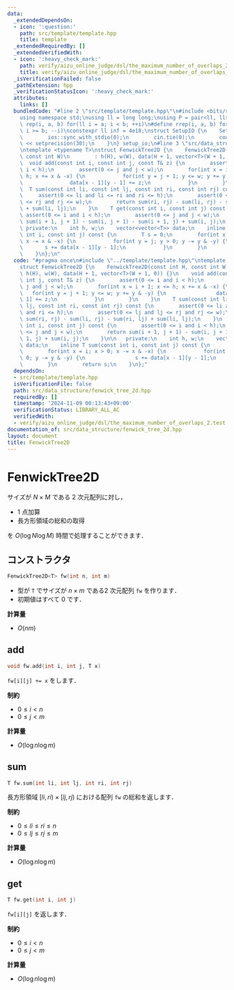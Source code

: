 ```yaml
---
data:
  _extendedDependsOn:
  - icon: ':question:'
    path: src/template/template.hpp
    title: template
  _extendedRequiredBy: []
  _extendedVerifiedWith:
  - icon: ':heavy_check_mark:'
    path: verify/aizu_online_judge/dsl/the_maximum_number_of_overlaps_2.test.cpp
    title: verify/aizu_online_judge/dsl/the_maximum_number_of_overlaps_2.test.cpp
  _isVerificationFailed: false
  _pathExtension: hpp
  _verificationStatusIcon: ':heavy_check_mark:'
  attributes:
    links: []
  bundledCode: "#line 2 \"src/template/template.hpp\"\n#include <bits/stdc++.h>\n\
    using namespace std;\nusing ll = long long;\nusing P = pair<ll, ll>;\n#define\
    \ rep(i, a, b) for(ll i = a; i < b; ++i)\n#define rrep(i, a, b) for(ll i = a;\
    \ i >= b; --i)\nconstexpr ll inf = 4e18;\nstruct SetupIO {\n    SetupIO() {\n\
    \        ios::sync_with_stdio(0);\n        cin.tie(0);\n        cout << fixed\
    \ << setprecision(30);\n    }\n} setup_io;\n#line 3 \"src/data_structure/fenwick_tree_2d.hpp\"\
    \ntemplate <typename T>\nstruct FenwickTree2D {\n    FenwickTree2D(const int H,\
    \ const int W)\n        : h(H), w(W), data(H + 1, vector<T>(W + 1, 0)) {}\n  \
    \  void add(const int i, const int j, const T& z) {\n        assert(0 <= i and\
    \ i < h);\n        assert(0 <= j and j < w);\n        for(int x = i + 1; x <=\
    \ h; x += x & -x) {\n            for(int y = j + 1; y <= w; y += y & -y) {\n \
    \               data[x - 1][y - 1] += z;\n            }\n        }\n    }\n  \
    \  T sum(const int li, const int lj, const int ri, const int rj) const {\n   \
    \     assert(0 <= li and li <= ri and ri <= h);\n        assert(0 <= lj and lj\
    \ <= rj and rj <= w);\n        return sum(ri, rj) - sum(li, rj) - sum(ri, lj)\
    \ + sum(li, lj);\n    }\n    T get(const int i, const int j) const {\n       \
    \ assert(0 <= i and i < h);\n        assert(0 <= j and j < w);\n        return\
    \ sum(i + 1, j + 1) - sum(i, j + 1) - sum(i + 1, j) + sum(i, j);\n    }\n\n  \
    \ private:\n    int h, w;\n    vector<vector<T>> data;\n    inline T sum(const\
    \ int i, const int j) const {\n        T s = 0;\n        for(int x = i; x > 0;\
    \ x -= x & -x) {\n            for(int y = j; y > 0; y -= y & -y) {\n         \
    \       s += data[x - 1][y - 1];\n            }\n        }\n        return s;\n\
    \    }\n};\n"
  code: "#pragma once\n#include \"../template/template.hpp\"\ntemplate <typename T>\n\
    struct FenwickTree2D {\n    FenwickTree2D(const int H, const int W)\n        :\
    \ h(H), w(W), data(H + 1, vector<T>(W + 1, 0)) {}\n    void add(const int i, const\
    \ int j, const T& z) {\n        assert(0 <= i and i < h);\n        assert(0 <=\
    \ j and j < w);\n        for(int x = i + 1; x <= h; x += x & -x) {\n         \
    \   for(int y = j + 1; y <= w; y += y & -y) {\n                data[x - 1][y -\
    \ 1] += z;\n            }\n        }\n    }\n    T sum(const int li, const int\
    \ lj, const int ri, const int rj) const {\n        assert(0 <= li and li <= ri\
    \ and ri <= h);\n        assert(0 <= lj and lj <= rj and rj <= w);\n        return\
    \ sum(ri, rj) - sum(li, rj) - sum(ri, lj) + sum(li, lj);\n    }\n    T get(const\
    \ int i, const int j) const {\n        assert(0 <= i and i < h);\n        assert(0\
    \ <= j and j < w);\n        return sum(i + 1, j + 1) - sum(i, j + 1) - sum(i +\
    \ 1, j) + sum(i, j);\n    }\n\n   private:\n    int h, w;\n    vector<vector<T>>\
    \ data;\n    inline T sum(const int i, const int j) const {\n        T s = 0;\n\
    \        for(int x = i; x > 0; x -= x & -x) {\n            for(int y = j; y >\
    \ 0; y -= y & -y) {\n                s += data[x - 1][y - 1];\n            }\n\
    \        }\n        return s;\n    }\n};"
  dependsOn:
  - src/template/template.hpp
  isVerificationFile: false
  path: src/data_structure/fenwick_tree_2d.hpp
  requiredBy: []
  timestamp: '2024-11-09 00:13:43+09:00'
  verificationStatus: LIBRARY_ALL_AC
  verifiedWith:
  - verify/aizu_online_judge/dsl/the_maximum_number_of_overlaps_2.test.cpp
documentation_of: src/data_structure/fenwick_tree_2d.hpp
layout: document
title: FenwickTree2D
---
```


# FenwickTree2D

サイズが $N \times M$ である $2$ 次元配列に対し，

- $1$ 点加算
- 長方形領域の総和の取得

を $O(\log N \log M)$ 時間で処理することができます．

## コンストラクタ

```cpp
FenwickTree2D<T> fw(int n, int m)
```

- 型が `T` でサイズが $n \times m$ である$2$ 次元配列 `fw` を作ります．<br>
- 初期値はすべて $0$ です．

**計算量**

- $O(nm)$

## add

```cpp
void fw.add(int i, int j, T x)
```

`fw[i][j] += x` をします．

**制約**

- $0 \leq i < n$
- $0 \leq j < m$

**計算量**

- $O(\log n \log m)$

## sum

```cpp
T fw.sum(int li, int lj, int ri, int rj)
```

長方形領域 $[li, ri) \times [lj, rj)$ における配列 `fw` の総和を返します．

**制約**

- $0 \leq li \leq ri \leq n$
- $0 \leq lj \leq rj \leq m$

**計算量**

- $O(\log n \log m)$

## get

```cpp
T fw.get(int i, int j)
```

`fw[i][j]` を返します．

**制約**

- $0 \leq i < n$
- $0 \leq j < m$

**計算量**

- $O(\log n \log m)$